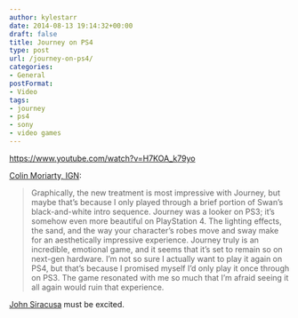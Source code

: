 ```yaml
---
author: kylestarr
date: 2014-08-13 19:14:32+00:00
draft: false
title: Journey on PS4
type: post
url: /journey-on-ps4/
categories:
- General
postFormat:
- Video
tags:
- journey
- ps4
- sony
- video games
---
```


https://www.youtube.com/watch?v=H7KOA_k79yo

[Colin Moriarty, IGN](http://www.ign.com/articles/2014/08/13/gamescom-journey-and-the-unfinished-swan-on-ps4-are-as-beautiful-as-ever):


<blockquote>Graphically, the new treatment is most impressive with Journey, but maybe that’s because I only played through a brief portion of Swan’s black-and-white intro sequence. Journey was a looker on PS3; it’s somehow even more beautiful on PlayStation 4. The lighting effects, the sand, and the way your character’s robes move and sway make for an aesthetically impressive experience. Journey truly is an incredible, emotional game, and it seems that it’s set to remain so on next-gen hardware. I’m not so sure I actually want to play it again on PS4, but that’s because I promised myself I’d only play it once through on PS3. The game resonated with me so much that I’m afraid seeing it all again would ruin that experience.</blockquote>


[John Siracusa](http://hypercritical.co/2012/11/27/strange-game) must be excited.
